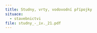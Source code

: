 ```yaml
---
title: Studny, vrty, vodovodní přípojky
situace:
  - stavebnictvi
file: studny_-_iv._21.pdf
---
```

